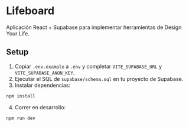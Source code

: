 # Lifeboard

Aplicación React + Supabase para implementar herramientas de Design Your Life.

## Setup

1. Copiar `.env.example` a `.env` y completar `VITE_SUPABASE_URL` y `VITE_SUPABASE_ANON_KEY`.
2. Ejecutar el SQL de `supabase/schema.sql` en tu proyecto de Supabase.
3. Instalar dependencias:

```bash
npm install
```

4. Correr en desarrollo:

```bash
npm run dev
```
